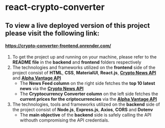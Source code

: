 # react-crypto-converter

## To view a live deployed version of this project please visit the following link:
#### https://crypto-converter-frontend.onrender.com/

1. To get the project up and running on your machine, please refer to the **README file** in the **backend** and **frontend** folders respectively
2. The technologies and frameworks utilized on the **frontend** side of the project consist of **HTML**, **CSS**, **MaterialUI**, **React.js**, 
**<a href="https://rapidapi.com/atefy410@gmail.com/api/crypto-news6/">Crypto News API</a>** and **<a href="https://rapidapi.com/alphavantage/api/alpha-vantage/">Alpha Vantage API</a>**
   - The **News Feed column** on the right side fetches the **top 10 latest news** via the **<a href="https://rapidapi.com/atefy410@gmail.com/api/crypto-news6/">Crypto News API</a>**
   - The **Cryptocurrency Converter column** on the left side fetches the **current prices for the criptocurrencies** via the **<a href="https://rapidapi.com/alphavantage/api/alpha-vantage/">Alpha Vantage API</a>**
3. The technologies, tools and frameworks utilized on the **backend** side of the project consist of **Node.js**, **Express.js**, **Axios**, **CORS** and **Dotenv**
   - The **main objective** of the **backend** side is safely calling the API withouth compromising the API credentials.
